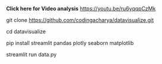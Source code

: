 **Click here for Video analysis** https://youtu.be/ru6yqqpCzMk


git clone https://github.com/codingacharya/datavisualize.git

cd datavisualize

pip install streamlit pandas plotly seaborn matplotlib

streamlit run data.py
